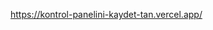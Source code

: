 https://kontrol-panelini-kaydet-tan.vercel.app/


<!-- local storage'a kaydetmeniz gereken tek şey state nesnesinin kendisidir. Bunun bir state değeri olduğu gerçeğini fazla düşünmeyin - kendi içinde, diğerleri gibi sadece bir JS nesnesidir ve diğerleri gibi localStorage'a kaydedilebilir. Bunu vanilya JavaScript'te yaptığınız gibi yapabilirsiniz.

useEffect aracılığıyla local storage'a nasıl kaydetmeniz gerektiğini veya kaydedip kaydetmemeniz gerektiğini merak ediyorsanız, bu konudaki React dokümanlarını okumayı düşünebilirsiniz: https://react.dev/learn/you-might-not-need-an-effect


Bir kullanıcının adını console.log yapmak istediğimizi düşünün. Takma adını (userNickname) kullanmayı tercih ederiz, ancak takma adı yoksa, bunun yerine adını (userFirstName) kullanmak isteriz. (Takma adlarının verilerimize kaydedilmiş olabileceğini ya da olmayabileceğini, ancak adlarının kaydedileceğinin garanti olduğunu varsayalım).

Kodumuzu şu şekilde yazabiliriz: console.log(userNickname || userFirstName)

Bu şekilde, bu değişkende saklanan herhangi bir değer varsa console.log(userNickname); aksi takdirde console.log userFirstName olacaktır.

Bu görevi tamamlamak için benzer bir mantık kullanabilirsiniz

Aşağıya bir göz atın (ya da terimi Google'da kendiniz arayın - bu kelimenin tam anlamıyla aldığım ilk arama sonucu!): https://stackoverflow.com/questions/58539813/lazy-initial-state-what-it-is-and-how-to-use-it

 -->
